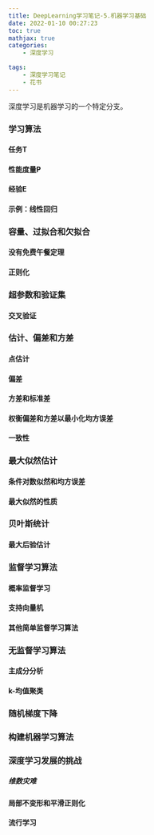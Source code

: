 ```yaml
---
title: DeepLearning学习笔记-5.机器学习基础
date: 2022-01-10 00:27:23
toc: true
mathjax: true
categories:
    - 深度学习

tags:
    - 深度学习笔记
    - 花书
---
```


深度学习是机器学习的一个特定分支。

<!--more-->

### 学习算法

#### 任务T

#### 性能度量P

#### 经验E

#### 示例：线性回归

### 容量、过拟合和欠拟合

#### 没有免费午餐定理

#### 正则化

### 超参数和验证集

#### 交叉验证

### 估计、偏差和方差

#### 点估计

#### 偏差

#### 方差和标准差

#### 权衡偏差和方差以最小化均方误差

#### 一致性

### 最大似然估计

#### 条件对数似然和均方误差

#### 最大似然的性质

### 贝叶斯统计

#### 最大后验估计

### 监督学习算法

#### 概率监督学习

#### 支持向量机

#### 其他简单监督学习算法

### 无监督学习算法

#### 主成分分析

#### k-均值聚类

### 随机梯度下降

### 构建机器学习算法

### 深度学习发展的挑战

##### 维数灾难

#### 局部不变形和平滑正则化

#### 流行学习
